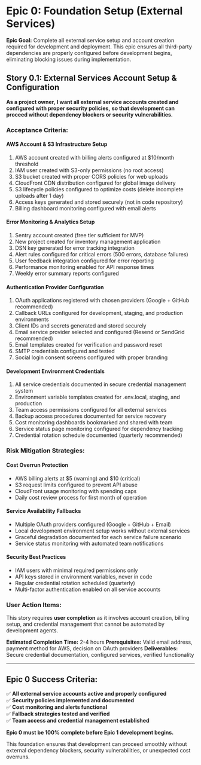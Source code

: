 # Epic 0: Foundation Setup (External Services)

**Epic Goal:** Complete all external service setup and account creation required for development and deployment. This epic ensures all third-party dependencies are properly configured before development begins, eliminating blocking issues during implementation.

## Story 0.1: External Services Account Setup & Configuration

**As a project owner,**
**I want all external service accounts created and configured with proper security policies,**
**so that development can proceed without dependency blockers or security vulnerabilities.**

### Acceptance Criteria:

#### AWS Account & S3 Infrastructure Setup
1. AWS account created with billing alerts configured at $10/month threshold
2. IAM user created with S3-only permissions (no root access)
3. S3 bucket created with proper CORS policies for web uploads
4. CloudFront CDN distribution configured for global image delivery
5. S3 lifecycle policies configured to optimize costs (delete incomplete uploads after 1 day)
6. Access keys generated and stored securely (not in code repository)
7. Billing dashboard monitoring configured with email alerts

#### Error Monitoring & Analytics Setup
1. Sentry account created (free tier sufficient for MVP)
2. New project created for inventory management application
3. DSN key generated for error tracking integration
4. Alert rules configured for critical errors (500 errors, database failures)
5. User feedback integration configured for error reporting
6. Performance monitoring enabled for API response times
7. Weekly error summary reports configured

#### Authentication Provider Configuration
1. OAuth applications registered with chosen providers (Google + GitHub recommended)
2. Callback URLs configured for development, staging, and production environments
3. Client IDs and secrets generated and stored securely
4. Email service provider selected and configured (Resend or SendGrid recommended)
5. Email templates created for verification and password reset
6. SMTP credentials configured and tested
7. Social login consent screens configured with proper branding

#### Development Environment Credentials
1. All service credentials documented in secure credential management system
2. Environment variable templates created for .env.local, staging, and production
3. Team access permissions configured for all external services
4. Backup access procedures documented for service recovery
5. Cost monitoring dashboards bookmarked and shared with team
6. Service status page monitoring configured for dependency tracking
7. Credential rotation schedule documented (quarterly recommended)

### Risk Mitigation Strategies:

#### Cost Overrun Protection
- AWS billing alerts at $5 (warning) and $10 (critical)
- S3 request limits configured to prevent API abuse
- CloudFront usage monitoring with spending caps
- Daily cost review process for first month of operation

#### Service Availability Fallbacks
- Multiple OAuth providers configured (Google + GitHub + Email)
- Local development environment setup works without external services
- Graceful degradation documented for each service failure scenario
- Service status monitoring with automated team notifications

#### Security Best Practices
- IAM users with minimal required permissions only
- API keys stored in environment variables, never in code
- Regular credential rotation scheduled (quarterly)
- Multi-factor authentication enabled on all service accounts

### User Action Items:
This story requires **user completion** as it involves account creation, billing setup, and credential management that cannot be automated by development agents.

**Estimated Completion Time:** 2-4 hours
**Prerequisites:** Valid email address, payment method for AWS, decision on OAuth providers
**Deliverables:** Secure credential documentation, configured services, verified functionality

---

## Epic 0 Success Criteria:

✅ **All external service accounts active and properly configured**  
✅ **Security policies implemented and documented**  
✅ **Cost monitoring and alerts functional**  
✅ **Fallback strategies tested and verified**  
✅ **Team access and credential management established**

**Epic 0 must be 100% complete before Epic 1 development begins.**

This foundation ensures that development can proceed smoothly without external dependency blockers, security vulnerabilities, or unexpected cost overruns.